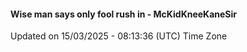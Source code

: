 #### Wise man says only fool rush in - McKidKneeKaneSir
Updated on 15/03/2025 - 08:13:36 (UTC) Time Zone
